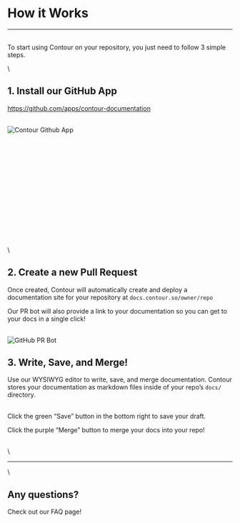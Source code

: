 # How it Works


---

\
To start using Contour on your repository, you just need to follow 3 simple steps.

\
## 1. Install our GitHub App

<https://github.com/apps/contour-documentation>

\
 ![Contour Github App](https://i.imgur.com/IwkN7qb.png "left-50")

\
\
\
\
\
\
\
\
\
\
\
\
\
\
\
## 2. Create a new Pull Request

Once created, Contour will automatically create and deploy a documentation site for your repository at `docs.contour.so/owner/repo`

Our PR bot will also provide a link to your documentation so you can get to your docs in a single click!

\
 ![GitHub PR Bot](https://i.imgur.com/CwBq6Tq.png)

## 3. Write, Save, and Merge!

Use our WYSIWYG editor to write, save, and merge documentation. Contour stores your documentation as markdown files inside of your repo’s `docs/` directory.

\
Click the green “Save” button in the bottom right to save your draft.

Click the purple “Merge” button to merge your docs into your repo!

\
\

---

\
## Any questions?

Check out our FAQ page!